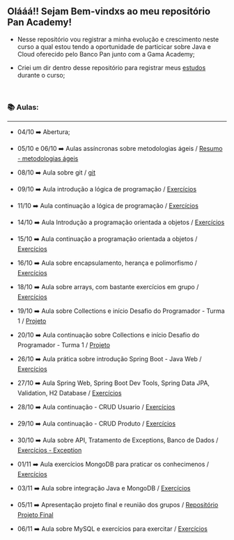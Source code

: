 ## Olááá!! Sejam Bem-vindxs ao meu repositório Pan Academy!

- Nesse repositório vou registrar a minha evolução e crescimento neste curso a qual estou tendo a oportunidade de particicar sobre Java e Cloud oferecido pelo Banco Pan junto com a Gama Academy;

- Criei um dir dentro desse repositório para registrar meus [estudos](https://github.com/Feruaro/Pan-Academy-Java/tree/main/Estudos%20Fe) durante o curso;

  ​


### :books: Aulas:

-----------

* 04/10   :arrow_right:    Abertura;

* 05/10 e 06/10    :arrow_right:   Aulas assíncronas sobre metodologias ágeis  /  [Resumo - metodologias ágeis](https://github.com/Feruaro/Pan-Academy-Java/tree/main/Aulas/05-10%20e%2006-10)

* 08/10   :arrow_right:     Aula sobre git   /    [git](https://github.com/Feruaro/Pan-Academy-Java/tree/main/Aulas/08-10)  

* 09/10   :arrow_right:     Aula introdução a lógica de programação   /    [Exercícios](https://github.com/Feruaro/Pan-Academy-Java/tree/main/Aulas/09-10)

* 11/10   :arrow_right:     Aula continuação a lógica de programação  /  [Exercícios](https://github.com/Feruaro/Pan-Academy-Java/tree/main/Aulas/11-10)

* 14/10   :arrow_right:     Aula Introdução a programação orientada a objetos   /   [Exercícios](https://github.com/Feruaro/Pan-Academy-Java/tree/main/Aulas/14-10)

* 15/10   :arrow_right:     Aula continuação a programação orientada a objetos /  [Exercícios](https://github.com/Feruaro/Pan-Academy-Java/tree/main/Aulas/15-10)

* 16/10   :arrow_right:     Aula sobre encapsulamento, herança e polimorfismo /  [Exercícios](https://github.com/Feruaro/Pan-Academy-Java/tree/main/Aulas/16-10)

* 18/10   :arrow_right:     Aula sobre arrays, com bastante exercícios em grupo /  [Exercícios](https://github.com/Feruaro/Pan-Academy-Java/tree/main/Aulas/18-10)

* 19/10   :arrow_right:     Aula sobre Collections e início Desafio do Programador - Turma 1 /   [Projeto](https://github.com/Feruaro/Desafio1)

* 20/10   :arrow_right:     Aula continuação sobre Collections e início Desafio do Programador - Turma 1 /   [Projeto](https://github.com/Feruaro/Desafio1)

* 26/10   :arrow_right:     Aula prática sobre introdução Spring Boot - Java Web / [Exercícios](https://github.com/Feruaro/Pan-Academy/tree/main/Aulas%20-%20Spring/26-10)

* 27/10   :arrow_right:     Aula Spring Web, Spring Boot Dev Tools, Spring Data JPA, Validation, H2 Database / [Exercícios](https://github.com/Feruaro/Pan-Academy/tree/main/Aulas%20-%20Spring/27-10)

* 28/10   :arrow_right:     Aula continuação - CRUD Usuario  /  [Exercícios](https://github.com/Feruaro/Pan-Academy/tree/main/Aulas%20-%20Spring/28-10)

* 29/10   :arrow_right:     Aula continuação - CRUD Produto  / [Exercícios](https://github.com/Feruaro/Pan-Academy/tree/main/Aulas%20-%20Spring/29-10)

* 30/10   :arrow_right:     Aula sobre API, Tratamento de Exceptions, Banco de Dados  /  [Exercícios - Exception](https://github.com/Feruaro/Pan-Academy/tree/main/Aulas%20-%20Java/30-10)

* 01/11   :arrow_right:     Aula exercícios MongoDB para praticar os conhecimenos  /  [Exercícios](https://github.com/Feruaro/Pan-Academy/tree/main/Aulas%20-%20DataBase/01-11)

* 03/11   :arrow_right:     Aula sobre integração Java e MongoDB  /  [Exercícios](https://github.com/Feruaro/Pan-Academy/tree/main/Aulas%20-%20DataBase/03-11)

* 05/11   :arrow_right:     Apresentação projeto final e reunião dos grupos   /  [Repositório Projeto Final](https://github.com/Feruaro/Blue-Bank-Pan-Academy)

* 06/11   :arrow_right:     Aula sobre MySQL e exercícios para exercitar  /  [Exercícios](https://github.com/Feruaro/Pan-Academy/tree/main/Aulas%20-%20DataBase/06-11)

  ​








